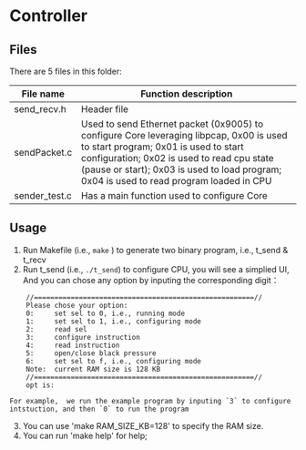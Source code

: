 # Controller
## Files
There are 5 files in this folder:

| File name     | Function description                             |
|---------------|--------------------------------------------------|
| send_recv.h   | Header file                                      |
| sendPacket.c  | Used to send Ethernet packet (0x9005) to configure Core leveraging libpcap, 0x00 is used to start program; 0x01 is used to start configuration; 0x02 is used to read cpu state (pause or start); 0x03 is used to load program; 0x04 is used to read program loaded in CPU      |
|sender_test.c  | Has a main function used to configure Core       |

## Usage
1) Run Makefile (i.e., `make` ) to generate two binary program, i.e., t_send & t_recv
2) Run t_send (i.e., `./t_send`) to configure CPU, you will see a simplied UI, And you can chose any option by inputing the corresponding digit：

~~~    
    //======================================================//  
	Please chose your option:  
	0:	   set sel to 0, i.e., running mode
	1:	   set sel to 1, i.e., configuring mode
	2:	   read sel
	3:	   configure instruction
	4:	   read instruction
	5:	   open/close black pressure
	6:	   set sel to f, i.e., configuring mode
	Note:  current RAM size is 128 KB  
    //======================================================//  
	opt is:  
~~~

    For example,  we run the example program by inputing `3` to configure intstuction, and then `0` to run the program  
3) You can use 'make RAM_SIZE_KB=128' to specify the RAM size.
4) You can run 'make help' for help;
